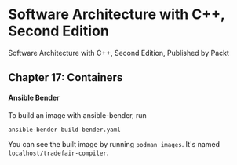 # Software Architecture with C++, Second Edition

Software Architecture with C++, Second Edition, Published by Packt

## Chapter 17: Containers

#### Ansible Bender

To build an image with ansible-bender, run

```bash
ansible-bender build bender.yaml
```

You can see the built image by running `podman images`. It's named `localhost/tradefair-compiler`.
